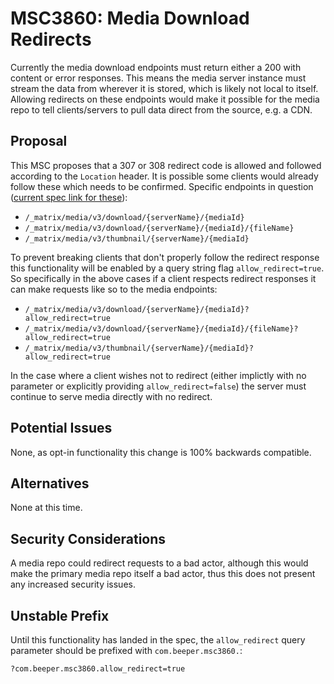 # MSC3860: Media Download Redirects

Currently the media download endpoints must return either a 200 with content or error responses. This
means the media server instance must stream the data from wherever it is stored, which is likely not
local to itself. Allowing redirects on these endpoints would  make it possible for the media repo to
tell clients/servers to pull data direct from the source, e.g. a CDN.

## Proposal

This MSC proposes that a 307 or 308 redirect code is allowed and followed according to the `Location`
header. It is possible some clients would already follow these which needs to be confirmed. Specific
endpoints in question ([current spec link for these](https://spec.matrix.org/v1.6/client-server-api/#get_matrixmediav3downloadservernamemediaid)):

+ `/_matrix/media/v3/download/{serverName}/{mediaId}`
+ `/_matrix/media/v3/download/{serverName}/{mediaId}/{fileName}`
+ `/_matrix/media/v3/thumbnail/{serverName}/{mediaId}`

To prevent breaking clients that don't properly follow the redirect response this functionality will
be enabled by a query string flag `allow_redirect=true`. So specifically in the above cases if a
client respects redirect responses it can make requests like so to the media endpoints:

+ `/_matrix/media/v3/download/{serverName}/{mediaId}?allow_redirect=true`
+ `/_matrix/media/v3/download/{serverName}/{mediaId}/{fileName}?allow_redirect=true`
+ `/_matrix/media/v3/thumbnail/{serverName}/{mediaId}?allow_redirect=true`

In the case where a client wishes not to redirect (either implictly with no parameter or explicitly
providing `allow_redirect=false`) the server must continue to serve media directly with no redirect.

## Potential Issues

None, as opt-in functionality this change is 100% backwards compatible.

## Alternatives

None at this time.

## Security Considerations

A media repo could redirect requests to a bad actor, although this would make the primary media
repo itself a bad actor, thus this does not present any increased security issues.

## Unstable Prefix

Until this functionality has landed in the spec, the `allow_redirect` query
parameter should be prefixed with `com.beeper.msc3860.`:

```
?com.beeper.msc3860.allow_redirect=true
```
